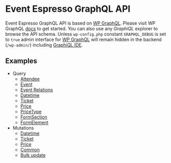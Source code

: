 # Event Espresso GraphQL API

Event Espresso GraphQL API is based on [WP GraphQL](https://github.com/wp-graphql). Please visit WP GraphQL [docs](https://www.wpgraphql.com/docs/introduction) to get started. You can also use any _GraphiQL_ explorer to browse the API schema. Unless `wp-config.php` constant `GRAPHQL_DEBUG` is set to `true` admin interface for [WP GraphQL](https://github.com/wp-graphql) will remain hidden in the backend (`/wp-admin/`) including [GraphiQL IDE](https://www.wpgraphql.com/docs/wp-graphiql).

## Examples

-   Query
    -   [Attendee](./query/attendee.md)
    -   [Event](./query/event.md)
    -   [Event Relations](./query/eventRelations.md)
    -   [Datetime](./query/datetime.md)
    -   [Ticket](./query/ticket.md)
    -   [Price](./query/price.md)
    -   [PriceType](./query/priceType.md)
    -   [FormSection](./query/formSection.md)
    -   [FormElement](./query/formSection.md)
-   Mutations
    -   [Datetime](./mutations/datetime.md)
    -   [Ticket](./mutations/ticket.md)
    -   [Price](./mutations/price.md)
    -   [Common](./mutations/common.md)
    -   [Bulk update](./mutations/bulk-update.md)

